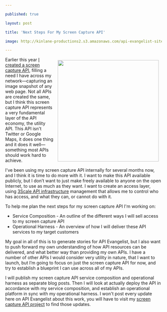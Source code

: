 ---
published: true
layout: post
title: 'Next Steps For My Screen Capture API'
image: http://kinlane-productions2.s3.amazonaws.com/api-evangelist-site/blog/api-evangelist-screen-capture.png
---

<p><img style="padding: 10px;" src="https://kinlane-productions2.s3.amazonaws.com/api-evangelist-site/blog/api-evangelist-screen-capture.png" alt="" width="325" align="right" />
<p>Earlier this year <a href="http://apievangelist.com/2014/01/06/creating-my-own-screenshot-api/">I created a screen capture API</a>, filling a need I have across my network&mdash;capturing an image snapshot of any web page. Not all APIs are created the same, but I think this screen capture API represents a very fundamental layer of the API economy, the utility API. This API isn't Twitter or Google Maps, it does one thing and it does it well&mdash;something most APIs should work hard to achieve.
<p>I've been using my screen capture API internally for several months now, and I think it is time to do more with it. I want to make this API available publicly, but I don&rsquo;t want to just make freely available to anyone on the open Internet, to use as much as they want. I want to create an access layer, using <a href="https://bit.ly/13esk6Q">3Scale API infrastructure</a> management that allows me to control who has access, and what they can, or cannot do with it.
<p>To help me plan the next steps for my screen capture API I'm working on:
<ul class="mainlist">
<li>Service Composition - An outline of the different ways I will sell access to my screen capture API</li>
<li>Operational Harness - An overview of how I will deliver these API services to my target customers</li>
</ul>
<p>My goal in all of this is to generate stories for API Evangelist, but I also want to push forward my own understanding of how API resources can be delivered, and what better way than providing my own APIs. I have a number of other APIs I would consider very utility in nature, that I want to launch, but I&rsquo;m going to focus on just the screen capture API for now, and try to establish a blueprint I can use across all of my APIs.
<p>I will publish my screen capture API service composition and operational harness as separate blog posts. Then I will look at actually deploy the API in accordance with my service composition, and establish an operational platform in sync with my operational harness. I won't post every update here on API Evangelist about this work, you will have to visit my <a href="http://screen-capture.apievangelist.com/">screen capture API project</a> to find those updates.


